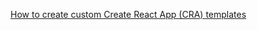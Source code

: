 [How to create custom Create React App (CRA) templates](https://medium.com/@alexgrischuk/how-to-create-custom-create-react-app-cra-templates-73a5196edeb)
